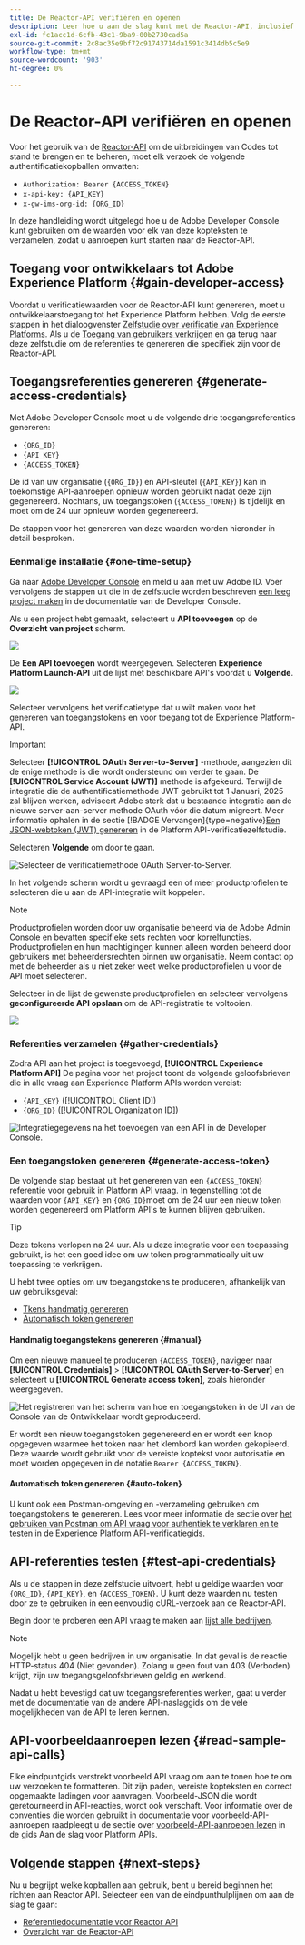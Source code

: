 ```yaml
---
title: De Reactor-API verifiëren en openen
description: Leer hoe u aan de slag kunt met de Reactor-API, inclusief stappen voor het genereren van de vereiste toegangsreferenties.
exl-id: fc1acc1d-6cfb-43c1-9ba9-00b2730cad5a
source-git-commit: 2c8ac35e9bf72c91743714da1591c3414db5c5e9
workflow-type: tm+mt
source-wordcount: '903'
ht-degree: 0%

---
```


# De Reactor-API verifiëren en openen

Voor het gebruik van de [Reactor-API](https://developer.adobe.com/experience-platform-apis/references/reactor/) om de uitbreidingen van Codes tot stand te brengen en te beheren, moet elk verzoek de volgende authentificatiekopballen omvatten:

* `Authorization: Bearer {ACCESS_TOKEN}`
* `x-api-key: {API_KEY}`
* `x-gw-ims-org-id: {ORG_ID}`

In deze handleiding wordt uitgelegd hoe u de Adobe Developer Console kunt gebruiken om de waarden voor elk van deze kopteksten te verzamelen, zodat u aanroepen kunt starten naar de Reactor-API.

## Toegang voor ontwikkelaars tot Adobe Experience Platform {#gain-developer-access}

Voordat u verificatiewaarden voor de Reactor-API kunt genereren, moet u ontwikkelaarstoegang tot het Experience Platform hebben. Volg de eerste stappen in het dialoogvenster [Zelfstudie over verificatie van Experience Platforms](/help/landing/api-authentication.md). Als u de [Toegang van gebruikers verkrijgen](/help/landing/api-authentication.md#gain-user-access) en ga terug naar deze zelfstudie om de referenties te genereren die specifiek zijn voor de Reactor-API.

## Toegangsreferenties genereren {#generate-access-credentials}

Met Adobe Developer Console moet u de volgende drie toegangsreferenties genereren:

* `{ORG_ID}`
* `{API_KEY}`
* `{ACCESS_TOKEN}`

De id van uw organisatie (`{ORG_ID}`) en API-sleutel (`{API_KEY}`) kan in toekomstige API-aanroepen opnieuw worden gebruikt nadat deze zijn gegenereerd. Nochtans, uw toegangstoken (`{ACCESS_TOKEN}`) is tijdelijk en moet om de 24 uur opnieuw worden gegenereerd.

De stappen voor het genereren van deze waarden worden hieronder in detail besproken.

### Eenmalige installatie {#one-time-setup}

Ga naar [Adobe Developer Console](https://www.adobe.com/go/devs_console_ui) en meld u aan met uw Adobe ID. Voer vervolgens de stappen uit die in de zelfstudie worden beschreven [een leeg project maken](https://developer.adobe.com/developer-console/docs/guides/projects/projects-empty/) in de documentatie van de Developer Console.

Als u een project hebt gemaakt, selecteert u **API toevoegen** op de **Overzicht van project** scherm.

![](../images/api/getting-started/add-api-button.png)

De **Een API toevoegen** wordt weergegeven. Selecteren **Experience Platform Launch-API** uit de lijst met beschikbare API&#39;s voordat u **Volgende**.

![](../images/api/getting-started/add-launch-api.png)

Selecteer vervolgens het verificatietype dat u wilt maken voor het genereren van toegangstokens en voor toegang tot de Experience Platform-API.

>[!IMPORTANT]
>
>Selecteer **[!UICONTROL OAuth Server-to-Server]** -methode, aangezien dit de enige methode is die wordt ondersteund om verder te gaan. De **[!UICONTROL Service Account (JWT)]** methode is afgekeurd. Terwijl de integratie die de authentificatiemethode JWT gebruikt tot 1 Januari, 2025 zal blijven werken, adviseert Adobe sterk dat u bestaande integratie aan de nieuwe server-aan-server methode OAuth vóór die datum migreert. Meer informatie ophalen in de sectie [!BADGE Vervangen]{type=negative}[Een JSON-webtoken (JWT) genereren](/help/landing/api-authentication.md#jwt) in de Platform API-verificatiezelfstudie.

Selecteren **Volgende** om door te gaan.

![Selecteer de verificatiemethode OAuth Server-to-Server.](/help/tags/images/api/getting-started/oauth-authentication-method.png)

In het volgende scherm wordt u gevraagd een of meer productprofielen te selecteren die u aan de API-integratie wilt koppelen.

>[!NOTE]
>
Productprofielen worden door uw organisatie beheerd via de Adobe Admin Console en bevatten specifieke sets rechten voor korrelfuncties. Productprofielen en hun machtigingen kunnen alleen worden beheerd door gebruikers met beheerdersrechten binnen uw organisatie. Neem contact op met de beheerder als u niet zeker weet welke productprofielen u voor de API moet selecteren.

Selecteer in de lijst de gewenste productprofielen en selecteer vervolgens **geconfigureerde API opslaan** om de API-registratie te voltooien.

![](../images/api/getting-started/select-product-profile.png)

### Referenties verzamelen {#gather-credentials}

Zodra API aan het project is toegevoegd, **[!UICONTROL Experience Platform API]** De pagina voor het project toont de volgende geloofsbrieven die in alle vraag aan Experience Platform APIs worden vereist:

* `{API_KEY}` ([!UICONTROL Client ID])
* `{ORG_ID}` ([!UICONTROL Organization ID])

![Integratiegegevens na het toevoegen van een API in de Developer Console.](/help/tags/images/api/getting-started/api-integration-information.png)

### Een toegangstoken genereren {#generate-access-token}

De volgende stap bestaat uit het genereren van een `{ACCESS_TOKEN}` referentie voor gebruik in Platform API vraag. In tegenstelling tot de waarden voor `{API_KEY}` en `{ORG_ID}`moet om de 24 uur een nieuw token worden gegenereerd om Platform API&#39;s te kunnen blijven gebruiken.

>[!TIP]
>
Deze tokens verlopen na 24 uur. Als u deze integratie voor een toepassing gebruikt, is het een goed idee om uw token programmatically uit uw toepassing te verkrijgen.

U hebt twee opties om uw toegangstokens te produceren, afhankelijk van uw gebruiksgeval:

* [Tkens handmatig genereren](#manual)
* [Automatisch token genereren](#auto-token)

#### Handmatig toegangstekens genereren {#manual}

Om een nieuwe manueel te produceren `{ACCESS_TOKEN}`, navigeer naar **[!UICONTROL Credentials]** > **[!UICONTROL OAuth Server-to-Server]** en selecteert u **[!UICONTROL Generate access token]**, zoals hieronder weergegeven.

![Het registreren van het scherm van hoe en toegangstoken in de UI van de Console van de Ontwikkelaar wordt geproduceerd.](/help/tags/images/api/getting-started/generate-access-token.gif)

Er wordt een nieuw toegangstoken gegenereerd en er wordt een knop opgegeven waarmee het token naar het klembord kan worden gekopieerd. Deze waarde wordt gebruikt voor de vereiste koptekst voor autorisatie en moet worden opgegeven in de notatie `Bearer {ACCESS_TOKEN}`.

#### Automatisch token genereren {#auto-token}

U kunt ook een Postman-omgeving en -verzameling gebruiken om toegangstokens te genereren. Lees voor meer informatie de sectie over [het gebruiken van Postman om API vraag voor authentiek te verklaren en te testen](/help/landing/api-authentication.md#use-postman) in de Experience Platform API-verificatiegids.

## API-referenties testen {#test-api-credentials}

Als u de stappen in deze zelfstudie uitvoert, hebt u geldige waarden voor `{ORG_ID}`, `{API_KEY}`, en `{ACCESS_TOKEN}`. U kunt deze waarden nu testen door ze te gebruiken in een eenvoudig cURL-verzoek aan de Reactor-API.

Begin door te proberen een API vraag te maken aan [lijst alle bedrijven](./endpoints/companies.md#list).

>[!NOTE]
>
Mogelijk hebt u geen bedrijven in uw organisatie. In dat geval is de reactie HTTP-status 404 (Niet gevonden). Zolang u geen fout van 403 (Verboden) krijgt, zijn uw toegangsgeloofsbrieven geldig en werkend.

Nadat u hebt bevestigd dat uw toegangsreferenties werken, gaat u verder met de documentatie van de andere API-naslaggids om de vele mogelijkheden van de API te leren kennen.

## API-voorbeeldaanroepen lezen {#read-sample-api-calls}

Elke eindpuntgids verstrekt voorbeeld API vraag om aan te tonen hoe te om uw verzoeken te formatteren. Dit zijn paden, vereiste kopteksten en correct opgemaakte ladingen voor aanvragen. Voorbeeld-JSON die wordt geretourneerd in API-reacties, wordt ook verschaft. Voor informatie over de conventies die worden gebruikt in documentatie voor voorbeeld-API-aanroepen raadpleegt u de sectie over [voorbeeld-API-aanroepen lezen](../../landing/api-guide.md#sample-api) in de gids Aan de slag voor Platform APIs.

## Volgende stappen {#next-steps}

Nu u begrijpt welke kopballen aan gebruik, bent u bereid beginnen het richten aan Reactor API. Selecteer een van de eindpunthulplijnen om aan de slag te gaan:

* [Referentiedocumentatie voor Reactor API](https://developer.adobe.com/experience-platform-apis/references/reactor/)
* [Overzicht van de Reactor-API](/help/tags/api/overview.md)
